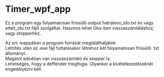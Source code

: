 # Timer_wpf_app

Ez a program egy folyamatosan frissülő output hatralevo_ido.txt és vagy eltelt_ido.txt fájlt szolgáltat.
Hasznos lehet Obs-ben visszaszámláláshoz, vagy stopperhez.

Az src mappában a program forrását megtalálhatjátok . <br>
Letöltés után az .exe fájl futtatásakor létrehoz két folyamatosan frissülő .txt állományt. <br> Magától adódóan van visszaszámláló és stopper is.<br>
Lehetséges, hogy a deffender megfogja. Olyankor a kivételkezeléseknél engedélyezni kell.

  